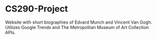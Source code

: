 # CS290-Project
Website with short biographies of Edvard Munch and Vincent Van Gogh. Utilizes Google Trends and The Metropolitan Museum of Art Collection APIs.
